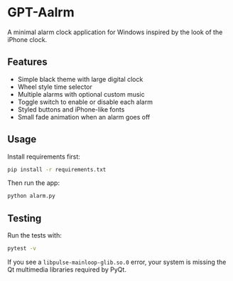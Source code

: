 # GPT-Aalrm

A minimal alarm clock application for Windows inspired by the look of the iPhone clock.

## Features
- Simple black theme with large digital clock
- Wheel style time selector
- Multiple alarms with optional custom music
- Toggle switch to enable or disable each alarm
- Styled buttons and iPhone-like fonts
- Small fade animation when an alarm goes off

## Usage
Install requirements first:
```bash
pip install -r requirements.txt
```
Then run the app:
```bash
python alarm.py
```

## Testing
Run the tests with:
```bash
pytest -v
```
If you see a `libpulse-mainloop-glib.so.0` error, your system is missing the
Qt multimedia libraries required by PyQt.

